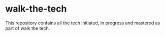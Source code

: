 # walk-the-tech

This repository contains all the tech initiated, in progress and mastered as part of walk the tech.
